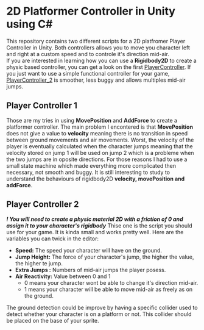 # 2D Platformer Controller in Unity using C#
This repository contains two different scripts for a 2D platfromer Player Controller in Unity. Both controllers allows you to move you character left and right at a custom speed and to controle it's direction mid-air.  
If you are interested in learning how you can use a **Rigidbody2D** to create a physic based controller, you can get a look on the first [PlayerController](https://github.com/Daishikofy/2DPlatformerController/blob/master/PlayerController.cs). If you just want to use a simple functional controller for your game, [PlayerController_2](https://github.com/Daishikofy/2DPlatformerController/blob/master/PlayerController_2.cs) is smoother, less buggy and allows multiples mid-air jumps. 

## Player Controller 1
Those are my tries in using **MovePosition** and **AddForce** to create a platformer controller. The main problem I encontered is that **MovePosition** does not give a value to **velocity** meaning there is no transition in speed between ground movements and air movements. Worst, the velocity of the player is eventually calculated when the character jumps meaning that the velocity stored on jump 1 will be used on jump 2 which is a probleme when the two jumps are in oposite directions.
For those reasons I had to use a small state machine which made everything more complicated then necessary, not smooth and buggy. It is still interesting to study to understand the behaviours of rigidbody2D **velocity, movePosition and addForce**.

## Player Controller 2
*__! You will need to create a physic material 2D with a friction of 0 and assign it to your character's rigidbody__*
Thise one is the script you should use for your game. It is kinda small and works pretty well. Here are the variables you can twick in the editor:

* **Speed:** The speed your character will have on the ground.
* **Jump Height:** The force of your character's jump, the higher the value, the higher te jump.
* **Extra Jumps :** Numbers of mid-air jumps the player posess.
* **Air Reactivity:** Value between 0 and 1
  * 0 means your character wont be able to change it's direction mid-air.
  * 1 means your character will be able to move mid-air as freely as on the ground.

The ground detection could be improve by having a specific collider used to detect whether your character is on a platform or not. This collider should be placed on the base of your sprite.
